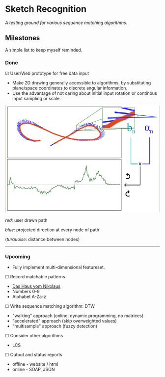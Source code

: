 # Sketch Recognition
*A testing ground for various sequence matching algorithms.*

## Milestones

A simple list to keep myself reminded.

### Done

☑ User/Web prototype for free data input
 * Make 2D drawing generally accessible to algorithms, by substituting plane/space coordinates to discrete angular information.
 * Use the advantage of not caring about initial input rotation or continous input sampling or scale.


![Explanation so far](https://raw.githubusercontent.com/newtork/sketch-recognition/master/01-userinput-canvas/canvas-input.png)

*red:* user drawn path

*blue:* projected direction at every node of path

(*turquoise:* distance between nodes)

---

### Upcoming
 * Fully implement multi-dimensional featureset.

☐ Record matchable patterns
 * [Das Haus vom Nikolaus](https://de.wikipedia.org/wiki/Haus_vom_Nikolaus)
 * Numbers 0-9
 * Alphabet A-Za-z

☐ Write sequence matching algorithm: DTW
 * "walking" approach (online, dynamic programming, no matrices)
 * "accelerated" approach (skip overweighted values)
 * "multisample" approach (fuzzy detection)
 
☐ Consider other algorithms
 * LCS
 
☐ Output and status reports
 * offline - website / html
 * online - SOAP, JSON
